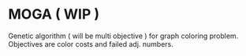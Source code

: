 # MOGA ( WIP )

Genetic algorithm ( will be multi objective ) for graph coloring problem. Objectives are color costs and failed adj. numbers. 

